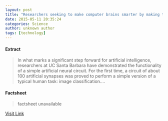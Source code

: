 ```yaml
---
layout: post
title: "Researchers seeking to make computer brains smarter by making them more like our own"
date: 2015-05-11 20:35:24
categories: Science
author: unknown author
tags: [technology]
---
```



#### Extract
>In what marks a significant step forward for artificial intelligence, researchers at UC Santa Barbara have demonstrated the functionality of a simple artificial neural circuit. For the first time, a circuit of about 100 artificial synapses was proved to perform a simple version of a typical human task: image classification....

#### Factsheet
>factsheet unavailable

[Visit Link](http://phys.org/news350580891.html)


